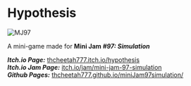 # **Hypothesis**
![MJ97](https://user-images.githubusercontent.com/67921602/149831728-985e9a77-d6f8-415c-8fdc-f5dc9cb66aef.gif)

A mini-game made for **Mini Jam *#97: Simulation***

***Itch.io Page:*** [thcheetah777.itch.io/hypothesis](https://thcheetah777.itch.io/hypothesis)\
***Itch.io Jam Page:*** [itch.io/jam/mini-jam-97-simulation](https://itch.io/jam/mini-jam-97-simulation)\
***Github Pages:*** [thcheetah777.github.io/miniJam97simulation/](https://thcheetah777.github.io/miniJam97simulation/)
